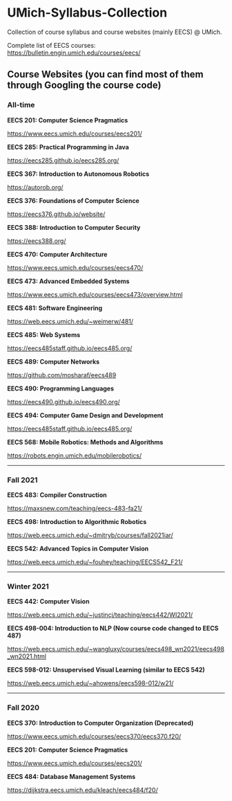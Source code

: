 # UMich-Syllabus-Collection
Collection of course syllabus and course websites (mainly EECS) @ UMich.

Complete list of EECS courses: https://bulletin.engin.umich.edu/courses/eecs/


## Course Websites (you can find most of them through Googling the course code)

### All-time

**EECS 201: Computer Science Pragmatics**

https://www.eecs.umich.edu/courses/eecs201/

**EECS 285: Practical Programming in Java** 

https://eecs285.github.io/eecs285.org/

**EECS 367: Introduction to Autonomous Robotics** 

https://autorob.org/

**EECS 376: Foundations of Computer Science** 

https://eecs376.github.io/website/

**EECS 388: Introduction to Computer Security** 

https://eecs388.org/

**EECS 470: Computer Architecture** 

https://www.eecs.umich.edu/courses/eecs470/

**EECS 473: Advanced Embedded Systems** 

https://www.eecs.umich.edu/courses/eecs473/overview.html

**EECS 481: Software Engineering**

https://web.eecs.umich.edu/~weimerw/481/

**EECS 485: Web Systems**

https://eecs485staff.github.io/eecs485.org/

**EECS 489: Computer Networks**

https://github.com/mosharaf/eecs489

**EECS 490: Programming Languages**

https://eecs490.github.io/eecs490.org/

**EECS 494: Computer Game Design and Development**

https://eecs485staff.github.io/eecs485.org/

**EECS 568: Mobile Robotics: Methods and Algorithms**

https://robots.engin.umich.edu/mobilerobotics/




---

### Fall 2021


**EECS 483: Compiler Construction**

https://maxsnew.com/teaching/eecs-483-fa21/


**EECS 498: Introduction to Algorithmic Robotics**

https://web.eecs.umich.edu/~dmitryb/courses/fall2021iar/


**EECS 542: Advanced Topics in Computer Vision**

https://web.eecs.umich.edu/~fouhey/teaching/EECS542_F21/



---

### Winter 2021


**EECS 442: Computer Vision**

https://web.eecs.umich.edu/~justincj/teaching/eecs442/WI2021/

**EECS 498-004: Introduction to NLP (Now course code changed to EECS 487)**

https://web.eecs.umich.edu/~wangluxy/courses/eecs498_wn2021/eecs498_wn2021.html


**EECS 598-012: Unsupervised Visual Learning (similar to EECS 542)**

https://web.eecs.umich.edu/~ahowens/eecs598-012/w21/


---

### Fall 2020



**EECS 370: Introduction to Computer Organization (Deprecated)**

https://www.eecs.umich.edu/courses/eecs370/eecs370.f20/



**EECS 201: Computer Science Pragmatics**

https://www.eecs.umich.edu/courses/eecs201/


**EECS 484: Database Management Systems**

https://dijkstra.eecs.umich.edu/kleach/eecs484/f20/




